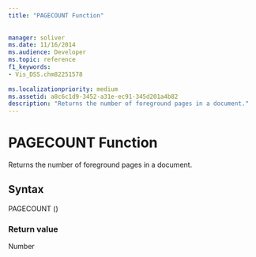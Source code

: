 ```yaml
---
title: "PAGECOUNT Function"
 
 
manager: soliver
ms.date: 11/16/2014
ms.audience: Developer
ms.topic: reference
f1_keywords:
- Vis_DSS.chm82251578
 
ms.localizationpriority: medium
ms.assetid: a8c6c1d9-3452-a31e-ec91-345d201a4b82
description: "Returns the number of foreground pages in a document."
---
```


# PAGECOUNT Function

Returns the number of foreground pages in a document. 
  
## Syntax

PAGECOUNT ()
  
### Return value

Number
  

